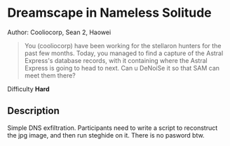 # Dreamscape in Nameless Solitude

Author: Cooliocorp, Sean 2, Haowei

> You (cooliocorp) have been working for the stellaron hunters for the past few months. Today, you managed to find a capture of the Astral Express's database records, with it containing where the Astral Express is going to head to next. Can u DeNoiSe it so that SAM can meet them there?

Difficulty **Hard**

## Description   

Simple DNS exfiltration. Participants need to write a script to reconstruct the jpg image, and then run steghide on it. There is no pasword btw.
